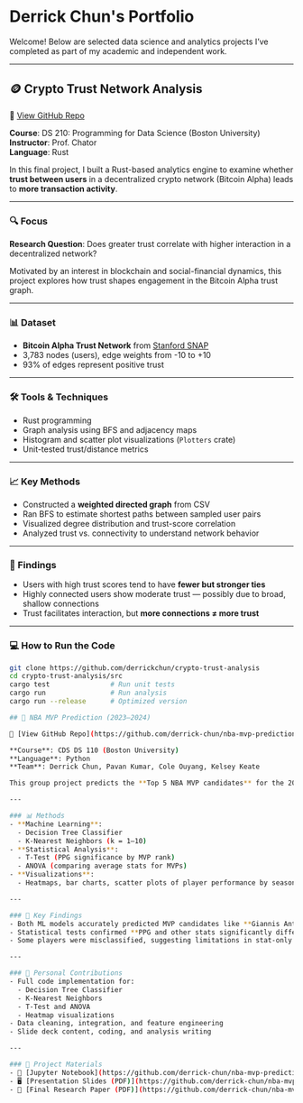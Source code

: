 # Derrick Chun's Portfolio

Welcome! Below are selected data science and analytics projects I’ve completed as part of my academic and independent work.

---

## 🪙 Crypto Trust Network Analysis

🔗 [View GitHub Repo](https://github.com/Derrick-Chun/DS210_FinalProject)

**Course**: DS 210: Programming for Data Science (Boston University)  
**Instructor**: Prof. Chator  
**Language**: Rust

In this final project, I built a Rust-based analytics engine to examine whether **trust between users** in a decentralized crypto network (Bitcoin Alpha) leads to **more transaction activity**.

---

### 🔍 Focus
**Research Question**: Does greater trust correlate with higher interaction in a decentralized network?

Motivated by an interest in blockchain and social-financial dynamics, this project explores how trust shapes engagement in the Bitcoin Alpha trust graph.

---

### 📊 Dataset
- **Bitcoin Alpha Trust Network** from [Stanford SNAP](https://snap.stanford.edu/data/soc-sign-bitcoin-alpha.html)  
- 3,783 nodes (users), edge weights from -10 to +10  
- 93% of edges represent positive trust

---

### 🛠️ Tools & Techniques
- Rust programming  
- Graph analysis using BFS and adjacency maps  
- Histogram and scatter plot visualizations (`Plotters` crate)  
- Unit-tested trust/distance metrics

---

### 📈 Key Methods
- Constructed a **weighted directed graph** from CSV  
- Ran BFS to estimate shortest paths between sampled user pairs  
- Visualized degree distribution and trust-score correlation  
- Analyzed trust vs. connectivity to understand network behavior

---

### 🧠 Findings
- Users with high trust scores tend to have **fewer but stronger ties**  
- Highly connected users show moderate trust — possibly due to broad, shallow connections  
- Trust facilitates interaction, but **more connections ≠ more trust**

---

### 💻 How to Run the Code
```bash
git clone https://github.com/derrickchun/crypto-trust-analysis  
cd crypto-trust-analysis/src  
cargo test               # Run unit tests  
cargo run                # Run analysis  
cargo run --release      # Optimized version

## 🏀 NBA MVP Prediction (2023–2024)

🔗 [View GitHub Repo](https://github.com/derrick-chun/nba-mvp-prediction)

**Course**: CDS DS 110 (Boston University)  
**Language**: Python  
**Team**: Derrick Chun, Pavan Kumar, Cole Ouyang, Kelsey Keate

This group project predicts the **Top 5 NBA MVP candidates** for the 2023–2024 season using machine learning models trained on player stats and MVP voting data from 2019–2023.

---

### 📊 Methods
- **Machine Learning**:  
  - Decision Tree Classifier  
  - K-Nearest Neighbors (k = 1–10)  
- **Statistical Analysis**:  
  - T-Test (PPG significance by MVP rank)  
  - ANOVA (comparing average stats for MVPs)  
- **Visualizations**:  
  - Heatmaps, bar charts, scatter plots of player performance by season

---

### 🧠 Key Findings
- Both ML models accurately predicted MVP candidates like **Giannis Antetokounmpo**  
- Statistical tests confirmed **PPG and other stats significantly differ** for MVPs  
- Some players were misclassified, suggesting limitations in stat-only models

---

### 🎯 Personal Contributions
- Full code implementation for:  
  - Decision Tree Classifier  
  - K-Nearest Neighbors  
  - T-Test and ANOVA  
  - Heatmap visualizations  
- Data cleaning, integration, and feature engineering  
- Slide deck content, coding, and analysis writing

---

### 📂 Project Materials
- 📘 [Jupyter Notebook](https://github.com/derrick-chun/nba-mvp-prediction/blob/main/Chun_CDSDS110_FinalProject_Coding.ipynb)  
- 🖥️ [Presentation Slides (PDF)](https://github.com/derrick-chun/nba-mvp-prediction/blob/main/Chun_Kumar_Ouyang_Keate_DS110_FinalProject_Presentation.pdf)  
- 📄 [Final Research Paper (PDF)](https://github.com/derrick-chun/nba-mvp-prediction/blob/main/Chun,%20Keate,%20Kumar,%20Ouyang_DS110%20Paper.pdf)
